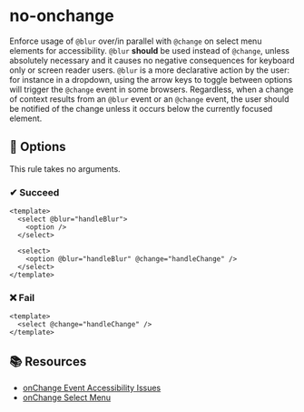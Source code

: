 # no-onchange

Enforce usage of `@blur` over/in parallel with `@change` on select menu elements for accessibility. `@blur` **should** be used instead of `@change`, unless absolutely necessary and it causes no negative consequences for keyboard only or screen reader users. `@blur` is a more declarative action by the user: for instance in a dropdown, using the arrow keys to toggle between options will trigger the `@change` event in some browsers. Regardless, when a change of context results from an `@blur` event or an `@change` event, the user should be notified of the change unless it occurs below the currently focused element.

## 🔧 Options

This rule takes no arguments.

### ✔ Succeed

```vue
<template>
  <select @blur="handleBlur">
    <option />
  </select>

  <select>
    <option @blur="handleBlur" @change="handleChange" />
  </select>
</template>
```

### ❌ Fail

```vue
<template>
  <select @change="handleChange" />
</template>
```

## 📚 Resources

- [onChange Event Accessibility Issues](http://cita.disability.uiuc.edu/html-best-practices/auto/onchange.php)
- [onChange Select Menu](http://www.themaninblue.com/writing/perspective/2004/10/19/)
